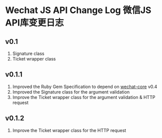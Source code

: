 # Wechat JS API Change Log 微信JS API库变更日志

## v0.1
1. Signature class
2. Ticket wrapper class

## v0.1.1
1. Improved the Ruby Gem Specification to depend on [wechat-core](https://github.com/topbitdu/wechat-core) v0.4
2. Improved the Signature class for the argument validation
3. Improve the Ticket wrapper class for the argument validation & HTTP request

## v0.1.2
1. Improve the Ticket wrapper class for the HTTP request
